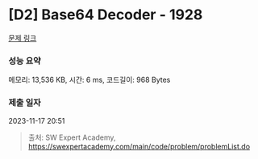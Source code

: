 # [D2] Base64 Decoder - 1928 

[문제 링크](https://swexpertacademy.com/main/code/problem/problemDetail.do?contestProbId=AV5PR4DKAG0DFAUq) 

### 성능 요약

메모리: 13,536 KB, 시간: 6 ms, 코드길이: 968 Bytes

### 제출 일자

2023-11-17 20:51



> 출처: SW Expert Academy, https://swexpertacademy.com/main/code/problem/problemList.do